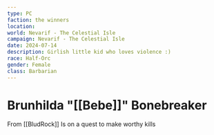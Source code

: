 ```yaml
---
type: PC
faction: the winners
location: 
world: Nevarif - The Celestial Isle
campaign: Nevarif - The Celestial Isle
date: 2024-07-14
description: Girlish little kid who loves violence :)
race: Half-Orc
gender: Female
class: Barbarian
---
```

# Brunhilda "[[Bebe]]" Bonebreaker

From [[BludRock]]
Is on a quest to make worthy kills